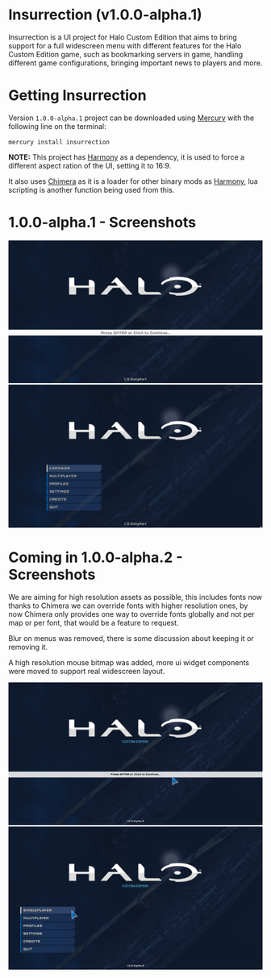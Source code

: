 # Insurrection (v1.0.0-alpha.1)
Insurrection is a UI project for Halo Custom Edition that aims to bring support for a full
widescreen menu with different features for the Halo Custom Edition game, such as bookmarking
servers in game, handling different game configurations, bringing important news to players and more.

# Getting Insurrection
Version `1.0.0-alpha.1` project can be downloaded using [Mercury](https://github.com/Sledmine/Mercury) with
the following
line on the terminal:
```
mercury install insurrection
```
**NOTE:** This project has [Harmony](https://github.com/JerryBrick/harmony) as a dependency, it is
used to force a different aspect ration of the UI, setting it to 16:9.

It also uses [Chimera](https://github.com/SnowyMouse/chimera) as it is a loader for other 
binary mods as [Harmony](https://github.com/JerryBrick/harmony), lua scripting is another function
being used from this.

# 1.0.0-alpha.1 - Screenshots
![main_menu](images/1.0.0-alpha.1/main_menu.png)
![menu_options](images/1.0.0-alpha.1/menu_options.png)

# Coming in 1.0.0-alpha.2 - Screenshots

We are aiming for high resolution assets as possible, this includes fonts now thanks to Chimera we
can override fonts with higher resolution ones, by now Chimera only provides one way to override
fonts globally and not per map or per font, that would be a feature to request.

Blur on menus was removed, there is some discussion about keeping it or removing it.

A high resolution mouse bitmap was added, more ui widget components were moved to support real
widescreen layout.

![main_menu](images/1.0.0-alpha.2/main_menu.png)
![menu_options](images/1.0.0-alpha.2/menu_options.png)